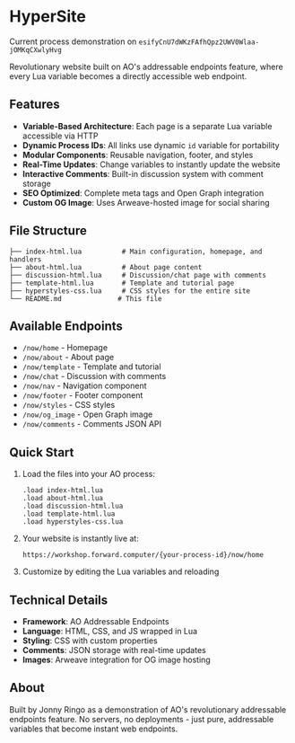 # HyperSite

Current process demonstration on `esifyCnU7dWKzFAfhQpz2UWV0Wlaa-jOMKqCXwlyHvg`

Revolutionary website built on AO's addressable endpoints feature, where every Lua variable becomes a directly accessible web endpoint.

## Features

- **Variable-Based Architecture**: Each page is a separate Lua variable accessible via HTTP
- **Dynamic Process IDs**: All links use dynamic `id` variable for portability
- **Modular Components**: Reusable navigation, footer, and styles
- **Real-Time Updates**: Change variables to instantly update the website
- **Interactive Comments**: Built-in discussion system with comment storage
- **SEO Optimized**: Complete meta tags and Open Graph integration
- **Custom OG Image**: Uses Arweave-hosted image for social sharing

## File Structure

```
├── index-html.lua          # Main configuration, homepage, and handlers
├── about-html.lua          # About page content
├── discussion-html.lua     # Discussion/chat page with comments
├── template-html.lua       # Template and tutorial page
├── hyperstyles-css.lua     # CSS styles for the entire site
└── README.md              # This file
```

## Available Endpoints

- `/now/home` - Homepage
- `/now/about` - About page
- `/now/template` - Template and tutorial
- `/now/chat` - Discussion with comments
- `/now/nav` - Navigation component
- `/now/footer` - Footer component
- `/now/styles` - CSS styles
- `/now/og_image` - Open Graph image
- `/now/comments` - Comments JSON API

## Quick Start

1. Load the files into your AO process:
   ```
   .load index-html.lua
   .load about-html.lua
   .load discussion-html.lua
   .load template-html.lua
   .load hyperstyles-css.lua
   ```

2. Your website is instantly live at:
   ```
   https://workshop.forward.computer/{your-process-id}/now/home
   ```

3. Customize by editing the Lua variables and reloading

## Technical Details

- **Framework**: AO Addressable Endpoints
- **Language**: HTML, CSS, and JS wrapped in Lua
- **Styling**: CSS with custom properties
- **Comments**: JSON storage with real-time updates
- **Images**: Arweave integration for OG image hosting

## About


Built by Jonny Ringo as a demonstration of AO's revolutionary addressable endpoints feature. No servers, no deployments - just pure, addressable variables that become instant web endpoints.
